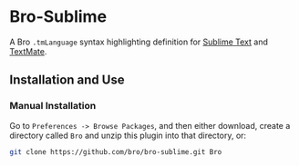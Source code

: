 # Bro-Sublime

A Bro `.tmLanguage` syntax highlighting definition for [Sublime Text](http://www.sublimetext.com) and [TextMate](http://www.macromates.com). 

## Installation and Use

### Manual Installation

Go to `Preferences -> Browse Packages`, and then either download, create a directory called `Bro` and unzip this plugin into that directory, or:

``` bash
git clone https://github.com/bro/bro-sublime.git Bro
```

